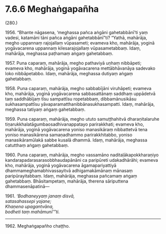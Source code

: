 # 7.6.6 Meghaṅgapañha

(280.)

1956\. “Bhante nāgasena, ‘meghassa pañca aṅgāni gahetabbānī’ti yaṃ vadesi, katamāni tāni pañca aṅgāni gahetabbānī”ti? “Yathā, mahārāja, megho uppannaṃ rajojallaṃ vūpasameti; evameva kho, mahārāja, yoginā yogāvacarena uppannaṃ kilesarajojallaṃ vūpasametabbaṃ. Idaṃ, mahārāja, meghassa paṭhamaṃ aṅgaṃ gahetabbaṃ.

1957\. Puna caparaṃ, mahārāja, megho pathaviyā uṇhaṃ nibbāpeti; evameva kho, mahārāja, yoginā yogāvacarena mettābhāvanāya sadevako loko nibbāpetabbo. Idaṃ, mahārāja, meghassa dutiyaṃ aṅgaṃ gahetabbaṃ.

1958\. Puna caparaṃ, mahārāja, megho sabbabījāni viruhāpeti; evameva kho, mahārāja, yoginā yogāvacarena sabbasattānaṃ saddhaṃ uppādetvā taṃ saddhābījaṃ tīsu sampattīsu ropetabbaṃ, dibbamānusikāsu sukhasampattīsu yāvaparamatthanibbānasukhasampatti. Idaṃ, mahārāja, meghassa tatiyaṃ aṅgaṃ gahetabbaṃ.

1959\. Puna caparaṃ, mahārāja, megho ututo samuṭṭhahitvā dharaṇitalaruhe tiṇarukkhalatāgumbaosadhivanappatayo parirakkhati; evameva kho, mahārāja, yoginā yogāvacarena yoniso manasikāraṃ nibbattetvā tena yoniso manasikārena samaṇadhammo parirakkhitabbo, yoniso manasikāramūlakā sabbe kusalā dhammā. Idaṃ, mahārāja, meghassa catutthaṃ aṅgaṃ gahetabbaṃ.

1960\. Puna caparaṃ, mahārāja, megho vassamāno naditaḷākapokkharaṇiyo kandarapadarasarasobbhaudapānāni ca paripūreti udakadhārāhi; evameva kho, mahārāja, yoginā yogāvacarena āgamapariyattiyā dhammameghamabhivassayitvā adhigamakāmānaṃ mānasaṃ paripūrayitabbaṃ. Idaṃ, mahārāja, meghassa pañcamaṃ aṅgaṃ gahetabbaṃ. Bhāsitampetaṃ, mahārāja, therena sāriputtena dhammasenāpatinā—

1961\. _‘Bodhaneyyaṃ janaṃ disvā,_  
_satasahassepi yojane;_  
_Khaṇena upagantvāna,_  
_bodheti taṃ mahāmunī’”ti._  

---

1962\. Meghaṅgapañho chaṭṭho.
